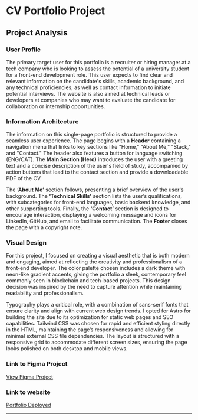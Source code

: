 # CV Portfolio Project

## Project Analysis

### User Profile
The primary target user for this portfolio is a recruiter or hiring manager at a tech company who is looking to assess the potential of a university student for a front-end development role. This user expects to find clear and relevant information on the candidate's skills, academic background, and any technical proficiencies, as well as contact information to initiate potential interviews. The website is also aimed at technical leads or developers at companies who may want to evaluate the candidate for collaboration or internship opportunities.

### Information Architecture
The information on this single-page portfolio is structured to provide a seamless user experience. The page begins with a **Header** containing a navigation menu that links to key sections like "Home," "About Me," "Stack," and "Contact." The header also features a button for language switching (ENG/CAT). The **Main Section (Hero)** introduces the user with a greeting text and a concise description of the user's field of study, accompanied by action buttons that lead to the contact section and provide a downloadable PDF of the CV. 

The **‘About Me’** section follows, presenting a brief overview of the user's background. The **‘Technical Skills’** section lists the user’s qualifications, with subcategories for front-end languages, basic backend knowledge, and other supporting tools. Finally, the **‘Contact’** section is designed to encourage interaction, displaying a welcoming message and icons for LinkedIn, GitHub, and email to facilitate communication. The **Footer** closes the page with a copyright note.

### Visual Design
For this project, I focused on creating a visual aesthetic that is both modern and engaging, aimed at reflecting the creativity and professionalism of a front-end developer. The color palette chosen includes a dark theme with neon-like gradient accents, giving the portfolio a sleek, contemporary feel commonly seen in blockchain and tech-based projects. This design decision was inspired by the need to capture attention while maintaining readability and professionalism.

Typography plays a critical role, with a combination of sans-serif fonts that ensure clarity and align with current web design trends. I opted for Astro for building the site due to its optimization for static web pages and SEO capabilities. Tailwind CSS was chosen for rapid and efficient styling directly in the HTML, maintaining the page’s responsiveness and allowing for minimal external CSS file dependencies. The layout is structured with a responsive grid to accommodate different screen sizes, ensuring the page looks polished on both desktop and mobile views.

### Link to Figma Project
[View Figma Project]([https://www.figma.com/design/bQkBwzEM6DDyHcKWTH8a8M/%F0%9F%93%97Part-1%3A-Create-your-CV-website?node-id=10-2&node-type=canvas&t=aYntzIDUYZPhkaZx-0](https://www.figma.com/design/bQkBwzEM6DDyHcKWTH8a8M/%F0%9F%93%97Part-1%3A-Create-your-CV-website?node-id=0-1&node-type=canvas&t=K6xcVlwZ8M2shXmS-0))

### Link to website
[Portfolio Deployed]((https://portfolio-sgl.vercel.app/))

---
